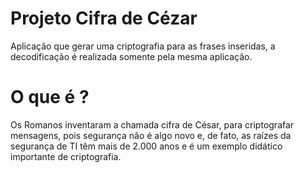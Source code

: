 # Projeto Cifra de Cézar

Aplicação que gerar uma criptografia para as frases inseridas, a decodificação é realizada somente pela mesma aplicação.

# O que é ?

Os Romanos inventaram a chamada cifra de César, para criptografar mensagens, pois segurança não é algo novo e, de fato, as raízes da segurança de TI têm mais de 2.000 anos e é um exemplo didático importante de criptografia.

